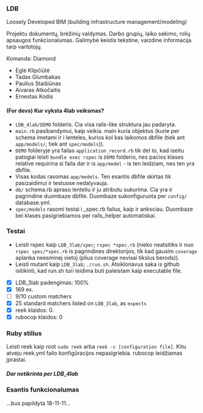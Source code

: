 
### LDB

Loosely Developed BIM (building infrastructure management/modeling)

Projektu dokumentų, brėžinių valdymas. Darbo grupių, laiko sekimo, rolių apsaugos funkcionalumas.
Galimybė keistis tekstine, vaizdine informacija tarp vartotojų.

Komanda: Diamond

- Eglė Klipčiūtė
- Tadas Glumbakas
- Paulius Staišiūnas
- Aivaras Atkočaitis
- Ernestas Kodis

#### (For devs) Kur vyksta 4lab veiksmas?

- ```LDB_4lab/DEMO``` folderis. Cia visa rails-like struktura jau padaryta.
- ```main.rb``` pasibandymui, kaip veikia. main kuria objektus (kurie per schema imetami ir i lenteles, kurios kol kas laikomos dbfile (tiek ant ```app/models/```, tiek ant ```spec/models```)). 
- ```DEMO``` folderyje yra failas ```application_record.rb``` tik del to, kad iseitu patogiai leisti ```bundle exec rspec``` is ```DEMO``` folderio, nes pacios klases relative requirina si faila dar ir is ```app/model``` - is ten leidziam, nes ten yra dbfile.
- Visas kodas rasomas ```app/models```. Ten esantis dbfile skirtas tik pasizaidimui ir testuose nedalyvauja.
- ```db/``` schema.rb apraso lenteliu ir ju atributu sukurima. Cia yra ir pagrindine duombaze dbfile. Duombaze sukonfiguruota per ```config/``` database.yml.
- ```spec/models``` rasomi testai i _spec.rb failus, kaip ir anksciau. Duombaze bei klases pasigriebiamos per rails_helper automatiskai.

### Testai

- Leisti rspec kaip ```LDB_3lab/spec```; ```rspec *spec.rb``` (nieko neatsitiks ir nuo ```rspec spec/*spec.rb``` is pagrindines direktorijos, tik kad gausim ```coverage``` aplanka neesminej vietoj (plius coverage nevisai tikslus berods)).
- Leisti mutant kaip ```LDB_3lab```; ```./run.sh```. Atsiklonavus saka is github isitikinti, kad run.sh turi leidima buti paleistam kaip executable file.
- [x] LDB_3lab padengimas: 100%
- [x] 169 ex.
- [ ] 9/10 custom matchers
- [x] 25 standard matchers listed on ```LDB_3lab```, as ```expects```
- [x] reek klaidos: 0.
- [x] rubocop klaidos: 0

### Ruby stilius
Leisti reek kaip root ```sudo reek``` arba ```reek -c [configuration file]```. Kitu atveju reek.yml failo konfigūracijos nepasigriebia.
rubocop leidžiamas įprastai.

##### Dar netikrinta per LDB_4lab

### Esantis funkcionalumas

...bus papildyta 18-11-11...
